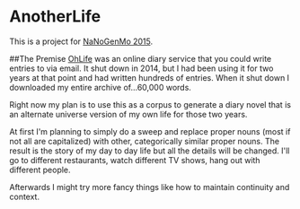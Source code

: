 # AnotherLife
This is a project for [NaNoGenMo 2015](https://github.com/dariusk/NaNoGenMo-2015).


##The Premise
[OhLife](http://ohlife.com/index.php) was an online diary service that you could write entries to via email. It shut down in 2014, but I had been using it for two years at that point and had written hundreds of entries. When it shut down I downloaded my entire archive of...60,000 words.

Right now my plan is to use this as a corpus to generate a diary novel that is an alternate universe version of my own life for those two years.

At first I'm planning to simply do a sweep and replace proper nouns (most if not all are capitalized) with other, categorically similar proper nouns. The result is the story of my day to day life but all the details will be changed. I'll go to different restaurants, watch different TV shows, hang out with different people.

Afterwards I might try more fancy things like how to maintain continuity and context.
